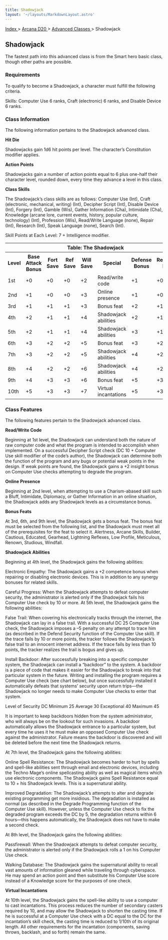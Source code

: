 ```yaml
---
title: Shadowjack
layout: '~/layouts/MarkdownLayout.astro'
---
```


[ Index ](/) > [ Arcana D20 ](/arcana.d20.srd) > [ Advanced Classes ](/arcana.d20.srd/advanced.classes) > Shadowjack

##  Shadowjack

The fastest path into this advanced class is from the Smart hero basic class,
though other paths are possible.

###  Requirements

To qualify to become a Shadowjack, a character must fulfill the following
criteria.

Skills: Computer Use 6 ranks, Craft (electronic) 6 ranks, and Disable Device 6
ranks.

###  Class Information

The following information pertains to the Shadowjack advanced class.

**Hit Die**

Shadowjacks gain 1d6 hit points per level. The character’s Constitution
modifier applies.

**Action Points**

Shadowjacks gain a number of action points equal to 6 plus one-half their
character level, rounded down, every time they advance a level in this class.

**Class Skills**

The Shadowjack’s class skills are as follows: Computer Use (Int), Craft
(electronic, mechanical, writing) (Int), Decipher Script (Int), Disable Device
(Int), Forgery (Int), Gamble (Wis), Gather Information (Cha), Intimidate
(Cha), Knowledge (arcane lore, current events, history, popular culture,
technology) (Int), Profession (Wis), Read/Write Language (none), Repair (Int),
Research (Int), Speak Language (none), Search (Int).

Skill Points at Each Level: 7 + Intelligence modifier.


<table> <tr> <th colspan="8"> Table: The Shadowjack </th> </tr> <tr> <th> Level </th> <th> Base Attack Bonus </th> <th> Fort Save </th> <th> Ref Save </th> <th> Will Save </th> <th> Special </th> <th> Defense Bonus </th> <th> Reputation Bonus </th> </tr> <tr> <td> 1st </td> <td> +0 </td> <td> +0 </td> <td> +0 </td> <td> +2 </td> <td> Read/write code </td> <td> +1 </td> <td> +0 </td> </tr> <tr class="shaded"> <td> 2nd </td> <td> +1 </td> <td> +0 </td> <td> +0 </td> <td> +3 </td> <td> Online presence </td> <td> +1 </td> <td> +0 </td> </tr> <tr> <td> 3rd </td> <td> +1 </td> <td> +1 </td> <td> +1 </td> <td> +3 </td> <td> Bonus feat </td> <td> +2 </td> <td> +1 </td> </tr> <tr class="shaded"> <td> 4th </td> <td> +2 </td> <td> +1 </td> <td> +1 </td> <td> +4 </td> <td> Shadowjack abilities </td> <td> +2 </td> <td> +1 </td> </tr> <tr> <td> 5th </td> <td> +2 </td> <td> +1 </td> <td> +1 </td> <td> +4 </td> <td> Shadowjack abilities </td> <td> +3 </td> <td> +1 </td> </tr> <tr class="shaded"> <td> 6th </td> <td> +3 </td> <td> +2 </td> <td> +2 </td> <td> +5 </td> <td> Bonus feat </td> <td> +3 </td> <td> +2 </td> </tr> <tr> <td> 7th </td> <td> +3 </td> <td> +2 </td> <td> +2 </td> <td> +5 </td> <td> Shadowjack abilities </td> <td> +4 </td> <td> +2 </td> </tr> <tr class="shaded"> <td> 8th </td> <td> +4 </td> <td> +2 </td> <td> +2 </td> <td> +6 </td> <td> Shadowjack abilities </td> <td> +4 </td> <td> +2 </td> </tr> <tr> <td> 9th </td> <td> +4 </td> <td> +3 </td> <td> +3 </td> <td> +6 </td> <td> Bonus feat </td> <td> +5 </td> <td> +3 </td> </tr> <tr class="shaded"> <td> 10th </td> <td> +5 </td> <td> +3 </td> <td> +3 </td> <td> +7 </td> <td> Virtual incantations </td> <td> +5 </td> <td> +3 </td> </tr> </table>



###  Class Features

The following features pertain to the Shadowjack advanced class.

**Read/Write Code**

Beginning at 1st level, the Shadowjack can understand both the nature of raw
computer code and what the program is intended to accomplish when implemented.
On a successful Decipher Script check (DC 10 + Computer Use skill modifier of
the code’s author), the Shadowjack can determine both the function of the
program and any bugs or potential weak points in the design. If weak points
are found, the Shadowjack gains a +2 insight bonus on Computer Use checks
attempting to degrade the program.

**Online Presence**

Beginning at 2nd level, when attempting to use a Charism-abased skill such a
Bluff, Intimidate, Diplomacy, or Gather Information in an online situation,
the Shadowjack adds any Shadowjack levels as a circumstance bonus.

**Bonus Feats**

At 3rd, 6th, and 9th level, the Shadowjack gets a bonus feat. The bonus feat
must be selected from the following list, and the Shadowjack must meet all of
the prerequisites for the feat to select it. Alertness, Arcane Skills,
Builder, Cautious, Educated, Gearhead, Lightning Reflexes, Low Profile,
Meticulous, Renown, Studious, Windfall.

**Shadowjack Abilities**

Beginning at 4th level, the Shadowjack gains the following abilities:

Electronic Empathy: The Shadowjack gains a +2 competence bonus when repairing
or disabling electronic devices. This is in addition to any synergy bonuses
for related skills.

Careful Progress: When the Shadowjack attempts to defeat computer security,
the administrator is alerted only if the Shadowjack fails his Computer Use
check by 10 or more. At 5th level, the Shadowjack gains the following
abilities:

False Trail: When covering his electronically tracks through the internet, the
Shadowjack can lay in a false trail. With a successful DC 25 Computer Use
check, the Shadowjack imposes a –5 penalty on any attempt to trace him (as
described in the Defend Security function of the Computer Use skill). If the
trace fails by 10 or more points, the tracker follows the Shadowjack’s false
trail to an innocent internet address. If the trace fails by less than 10
points, the tracker realizes the trail is bogus and gives up.

Install Backdoor: After successfully breaking into a specific computer system,
the Shadowjack can install a “backdoor” to the system. A backdoor is a piece
of code that makes it easier for the Shadowjack to break into that particular
system in the future. Writing and installing the program requires a Computer
Use check (see chart below), but once successfully installed it automatically
defeats that systems’ security upon return trips—the Shadowjack no longer
needs to make Computer Use checks to enter that system.

Level of Security DC Minimum 25 Average 30 Exceptional 40 Maximum 45

It is important to keep backdoors hidden from the system administrator, who
will always be on the lookout for such invasions. A backdoor automatically
allows the Shadowjack entrance to a particular system, but every time he uses
it he must make an opposed Computer Use check against the administrator.
Failure means the backdoor is discovered and will be deleted before the next
time the Shadowjack returns.

At 7th level, the Shadowjack gains the following abilities:

Online Spell Resistance: The Shadowjack becomes harder to hurt by spells and
spell-like abilities sent through email and electronic devices, including the
Techno Mage’s online spellcasting ability as well as magical items which use
electronic components. The Shadowjack gains Spell Resistance equal to 10 + his
Shadowjack levels. This is a supernatural ability.

Improved Degradation: The Shadowjack’s attempts to alter and degrade existing
programming get more insidious. The degradation is installed as normal (as
described in the Degrade Programming function of the Computer Use skill).
However, unless the Computer Use check to fix the degraded program exceeds the
DC by 5, the degradation returns within 6 hours—this happens automatically,
the Shadowjack does not have to make a second check.

At 8th level, the Shadowjack gains the following abilities:

Passfirewall: When the Shadowjack attempts to defeat computer security, the
administrator is alerted only if the Shadowjack rolls a 1 on his Computer Use
check.

Walking Database: The Shadowjack gains the supernatural ability to recall vast
amounts of information gleaned while traveling through cyberspace. He may
spend an action point and then substitute his Computer Use score instead of a
Knowledge score for the purposes of one check.

**Virtual Incantations**

At 10th level, the Shadowjack gains the spell-like ability to use a computer
to cast incantations. This process reduces the number of secondary casters
required by 10, and may allow the Shadowjack to shorten the casting time. If
he is successful at a Computer Use check with a DC equal to the DC for the
incantation’s skill check, the casting time is reduced to 1/10th of its
original length. All other requirements for the incantation (components,
saving throws, backlash, and so forth) remain the same.

